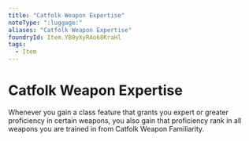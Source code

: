```yaml
---
title: "Catfolk Weapon Expertise"
noteType: ":luggage:"
aliases: "Catfolk Weapon Expertise"
foundryId: Item.YB8yXyRAo68KraHl
tags:
  - Item
---
```


# Catfolk Weapon Expertise

Whenever you gain a class feature that grants you expert or greater proficiency in certain weapons, you also gain that proficiency rank in all weapons you are trained in from Catfolk Weapon Familiarity.
